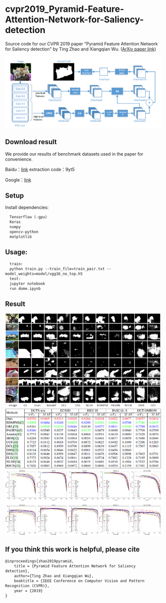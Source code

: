 # cvpr2019_Pyramid-Feature-Attention-Network-for-Saliency-detection

Source code for our CVPR 2019 paper "Pyramid Feature Attention Network for Saliency detection" by Ting Zhao and Xiangqian Wu. ([ArXiv paper link](https://arxiv.org/abs/1903.00179))

![Pipline](image/pipline.png)

## Download result

We provide our results of benchmark datasets used in the paper for convenience. 

Baidu：[link](https://pan.baidu.com/s/1TljFZb3pFkl3IRoCYZFe4Q)  extraction code：9yt5

Google：[link](https://drive.google.com/file/d/1s70Cb6_Z6cZqwiHgUw1ps19N00LC_HCz/view?usp=sharing)

## Setup
Install dependencies:
```
  Tensorflow (-gpu)
  Keras
  numpy
  opencv-python
  matplotlib
```
## Usage:
```
  train:
  python train.py --train_file=train_pair.txt --model_weights=model/vgg16_no_top.h5
  test:
  jupyter notebook
  run dome.ipynb
```

## Result
![quantitative](image/visual%20comparisons.png)
![table](image/table.png)
![visual](image/quantitative%20comparisions.png)

## If you think this work is helpful, please cite
```
@inproceedings{zhao2019pyramid,
    title = {Pyramid Feature Attention Network for Saliency detection},
    author={Ting Zhao and Xiangqian Wu},
    booktitle = {IEEE Conference on Computer Vision and Pattern Recognition (CVPR)},
    year = {2019}
}
```
